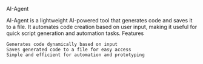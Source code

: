 AI-Agent

AI-Agent is a lightweight AI-powered tool that generates code and saves it to a file. It automates code creation based on user input, making it useful for quick script generation and automation tasks.
Features

    Generates code dynamically based on input
    Saves generated code to a file for easy access
    Simple and efficient for automation and prototyping
